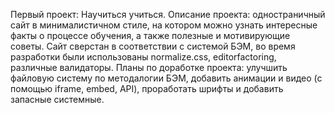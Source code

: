 Первый проект: Научиться учиться.
Описание проекта: одностраничный сайт в минималистичном стиле, на котором можно узнать интересные факты о процессе обучения, а также полезные и мотивирующие советы. Сайт сверстан в соответствии с системой БЭМ, во время разработки были использованы normalize.css, editorfactoring, различные валидаторы.
Планы по доработке проекта: улучшить файловую систему по методалогии БЭМ, добавить анимации и видео (с помощью iframe, embed, API), проработать шрифты и добавить запасные системные.